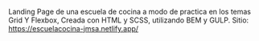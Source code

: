 Landing Page de una escuela de cocina a modo de practica en los temas Grid Y Flexbox, Creada con HTML y SCSS, utilizando BEM y GULP. Sitio: https://escuelacocina-jmsa.netlify.app/
